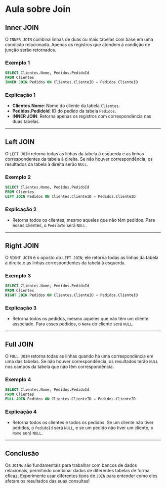 # Aula sobre Join

## Inner JOIN

O `INNER JOIN` combina linhas de duas ou mais tabelas com base em uma condição relacionada. Apenas os registros que atendem à condição de junção serão retornados.

### Exemplo 1

```sql
SELECT Clientes.Nome, Pedidos.PedidoId
FROM Clientes
INNER JOIN Pedidos ON Clientes.ClienteID = Pedidos.ClienteID
```

### Explicação 1

- **Clientes.Nome**: Nome do cliente da tabela `Clientes`.
- **Pedidos.PedidoId**: ID do pedido da tabela `Pedidos`.
- **INNER JOIN**: Retorna apenas os registros com correspondência nas duas tabelas.

---

## Left JOIN

O `LEFT JOIN` retorna todas as linhas da tabela à esquerda e as linhas correspondentes da tabela à direita. Se não houver correspondência, os resultados da tabela à direita serão `NULL`.

### Exemplo 2

```sql
SELECT Clientes.Nome, Pedidos.PedidoId
FROM Clientes
LEFT JOIN Pedidos ON Clientes.ClienteID = Pedidos.ClienteID
```

### Explicação 2

- Retorna todos os clientes, mesmo aqueles que não têm pedidos. Para esses clientes, o `PedidoId` será `NULL`.

---

## Right JOIN

O `RIGHT JOIN` é o oposto do `LEFT JOIN`; ele retorna todas as linhas da tabela à direita e as linhas correspondentes da tabela à esquerda.

### Exemplo 3

```sql
SELECT Clientes.Nome, Pedidos.PedidoId
FROM Clientes
RIGHT JOIN Pedidos ON Clientes.ClienteID = Pedidos.ClienteID
```

### Explicação 3

- Retorna todos os pedidos, mesmo aqueles que não têm um cliente associado. Para esses pedidos, o `Nome` do cliente será `NULL`.

---

## Full JOIN

O `FULL JOIN` retorna todas as linhas quando há uma correspondência em uma das tabelas. Se não houver correspondência, os resultados terão `NULL` nos campos da tabela que não têm correspondência.

### Exemplo 4

```sql
SELECT Clientes.Nome, Pedidos.PedidoId
FROM Clientes
FULL JOIN Pedidos ON Clientes.ClienteID = Pedidos.ClienteID
```

### Explicação 4

- Retorna todos os clientes e todos os pedidos. Se um cliente não tiver pedidos, o `PedidoId` será `NULL`, e se um pedido não tiver um cliente, o `Nome` será `NULL`.

---

## Conclusão

Os `JOINs` são fundamentais para trabalhar com bancos de dados relacionais, permitindo combinar dados de diferentes tabelas de forma eficaz. Experimente usar diferentes tipos de `JOIN` para entender como eles afetam os resultados das suas consultas!
